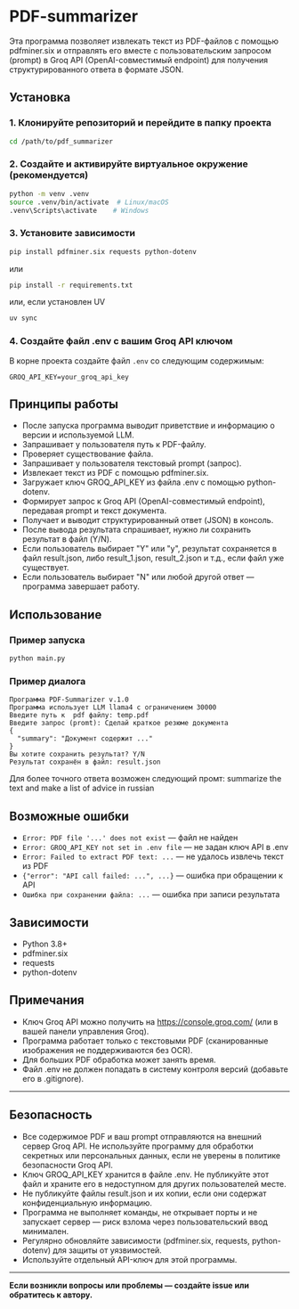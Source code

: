 # PDF-summarizer

Эта программа позволяет извлекать текст из PDF-файлов с помощью pdfminer.six и отправлять его вместе с пользовательским запросом (prompt) в Groq API (OpenAI-совместимый endpoint) для получения структурированного ответа в формате JSON.

## Установка

### 1. Клонируйте репозиторий и перейдите в папку проекта
```sh
cd /path/to/pdf_summarizer
```

### 2. Создайте и активируйте виртуальное окружение (рекомендуется)
```sh
python -m venv .venv
source .venv/bin/activate  # Linux/macOS
.venv\Scripts\activate    # Windows
```

### 3. Установите зависимости
```sh
pip install pdfminer.six requests python-dotenv
```
или

```sh
pip install -r requirements.txt
```

или, если установлен UV

```sh
uv sync
```


### 4. Создайте файл .env с вашим Groq API ключом
В корне проекта создайте файл `.env` со следующим содержимым:
```
GROQ_API_KEY=your_groq_api_key
```

## Принципы работы
- После запуска программа выводит приветствие и информацию о версии и используемой LLM.
- Запрашивает у пользователя путь к PDF-файлу.
- Проверяет существование файла.
- Запрашивает у пользователя текстовый prompt (запрос).
- Извлекает текст из PDF с помощью pdfminer.six.
- Загружает ключ GROQ_API_KEY из файла .env с помощью python-dotenv.
- Формирует запрос к Groq API (OpenAI-совместимый endpoint), передавая prompt и текст документа.
- Получает и выводит структурированный ответ (JSON) в консоль.
- После вывода результата спрашивает, нужно ли сохранить результат в файл (Y/N).
- Если пользователь выбирает "Y" или "y", результат сохраняется в файл result.json, либо result_1.json, result_2.json и т.д., если файл уже существует.
- Если пользователь выбирает "N" или любой другой ответ — программа завершает работу.

## Использование

### Пример запуска
```sh
python main.py
```

### Пример диалога
```
Программа PDF-Summarizer v.1.0
Программа использует LLM llama4 с ограничением 30000
Введите путь к  pdf файлу: temp.pdf
Введите запрос (promt): Сделай краткое резюме документа
{
  "summary": "Документ содержит ..."
}
Вы хотите сохранить результат? Y/N
Результат сохранён в файл: result.json
```
Для более точного ответа возможен следующий промт: summarize the text and make a list of advice in russian

## Возможные ошибки
- `Error: PDF file '...' does not exist` — файл не найден
- `Error: GROQ_API_KEY not set in .env file` — не задан ключ API в .env
- `Error: Failed to extract PDF text: ...` — не удалось извлечь текст из PDF
- `{"error": "API call failed: ...", ...}` — ошибка при обращении к API
- `Ошибка при сохранении файла: ...` — ошибка при записи результата

## Зависимости
- Python 3.8+
- pdfminer.six
- requests
- python-dotenv

## Примечания
- Ключ Groq API можно получить на https://console.groq.com/ (или в вашей панели управления Groq).
- Программа работает только с текстовыми PDF (сканированные изображения не поддерживаются без OCR).
- Для больших PDF обработка может занять время.
- Файл .env не должен попадать в систему контроля версий (добавьте его в .gitignore).

---


## Безопасность
- Все содержимое PDF и ваш prompt отправляются на внешний сервер Groq API. Не используйте программу для обработки секретных или персональных данных, если не уверены в политике безопасности Groq API.
- Ключ GROQ_API_KEY хранится в файле .env. Не публикуйте этот файл и храните его в недоступном для других пользователей месте.
- Не публикуйте файлы result.json и их копии, если они содержат конфиденциальную информацию.
- Программа не выполняет команды, не открывает порты и не запускает сервер — риск взлома через пользовательский ввод минимален.
- Регулярно обновляйте зависимости (pdfminer.six, requests, python-dotenv) для защиты от уязвимостей.
- Используйте отдельный API-ключ для этой программы.

---


**Если возникли вопросы или проблемы — создайте issue или обратитесь к автору.**
